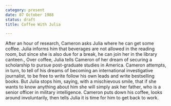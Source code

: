 ```yaml
---
category: present
date: 07 October 1988
status: draft
title: Coffee With Julia

---
```


After an hour of research, Cameron asks Julia where he can get some coffee. Julia informs him that beverages are not allowed in the reading room, but since she is also due for a break, he can join her in the library canteen., Over coffee, Julia tells
Cameron of her dream of securing a scholarship to pursue post-graduate
studies in America. Cameron attempts, in turn, to tell of his dreams of
becoming an international investigative journalist, to be free to write
follow his own leads and write bestselling books. But Julia stops him,
saying, with a mischievous smile, that if she wants to know anything
about him she will simply ask her father, who is a senior officer in
military intelligence. Cameron puts down his coffee, looks around
involuntarily, then tells Julia it is time for him to get back to work.
